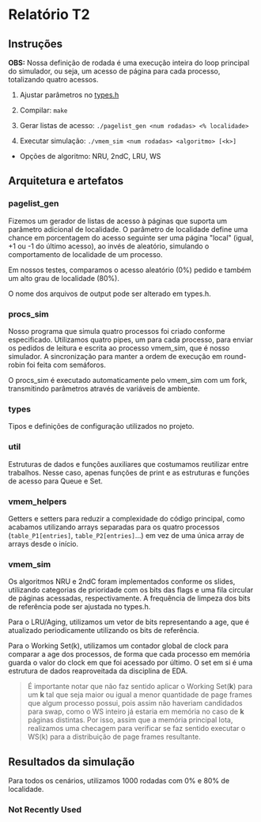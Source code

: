 # Relatório T2

## Instruções

**OBS:** Nossa definição de rodada é uma execução inteira do loop principal do simulador, ou seja, um acesso de página para cada processo, totalizando quatro acessos.

1. Ajustar parâmetros no [types.h](types.h)

2. Compilar: `make`

3. Gerar listas de acesso: `./pagelist_gen <num rodadas> <% localidade>`

4. Executar simulação: `./vmem_sim <num rodadas> <algoritmo> [<k>]`

- Opções de algoritmo: NRU, 2ndC, LRU, WS

## Arquitetura e artefatos

### pagelist_gen

Fizemos um gerador de listas de acesso à páginas que suporta um parâmetro adicional de localidade. O parâmetro de localidade define uma chance em porcentagem do acesso seguinte ser uma página "local" (igual, +1 ou -1 do último acesso), ao invés de aleatório, simulando o comportamento de localidade de um processo.

Em nossos testes, comparamos o acesso aleatório (0%) pedido e também um alto grau de localidade (80%).

O nome dos arquivos de output pode ser alterado em types.h.

### procs_sim

Nosso programa que simula quatro processos foi criado conforme especificado. Utilizamos quatro pipes, um para cada processo, para enviar os pedidos de leitura e escrita ao processo vmem_sim, que é nosso simulador. A sincronização para manter a ordem de execução em round-robin foi feita com semáforos.

O procs_sim é executado automaticamente pelo vmem_sim com um fork, transmitindo parâmetros através de variáveis de ambiente.

### types

Tipos e definições de configuração utilizados no projeto.

### util

Estruturas de dados e funções auxiliares que costumamos reutilizar entre trabalhos. Nesse caso, apenas funções de print e as estruturas e funções de acesso para Queue e Set.

### vmem_helpers

Getters e setters para reduzir a complexidade do código principal, como acabamos utilizando arrays separadas para os quatro processos (`table_P1[entries]`, `table_P2[entries]`...) em vez de uma única array de arrays desde o início.

### vmem_sim

Os algoritmos NRU e 2ndC foram implementados conforme os slides, utilizando categorias de prioridade com os bits das flags e uma fila circular de páginas acessadas, respectivamente. A frequência de limpeza dos bits de referência pode ser ajustada no types.h.

Para o LRU/Aging, utilizamos um vetor de bits representando a age, que é atualizado periodicamente utilizando os bits de referência.

Para o Working Set(k), utilizamos um contador global de clock para comparar a age dos processos, de forma que cada processo em memória guarda o valor do clock em que foi acessado por último. O set em si é uma estrutura de dados reaproveitada da disciplina de EDA.

> É importante notar que não faz sentido aplicar o Working Set(**k**) para um **k** tal que seja maior ou igual a menor quantidade de page frames que algum processo possui, pois assim não haveriam candidados para swap, como o WS inteiro já estaria em memória no caso de **k** páginas distintas. Por isso, assim que a memória principal lota, realizamos uma checagem para verificar se faz sentido executar o WS(k) para a distribuição de page frames resultante.

## Resultados da simulação

Para todos os cenários, utilizamos 1000 rodadas com 0% e 80% de localidade.

### Not Recently Used

